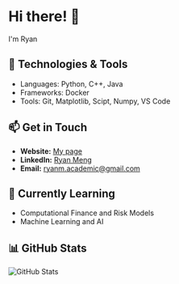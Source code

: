 # Hi there! 👋

I'm Ryan

## 🔧 Technologies & Tools
- Languages: Python, C++, Java
- Frameworks: Docker
- Tools: Git, Matplotlib, Scipt, Numpy, VS Code

## 📫 Get in Touch
- **Website:** [My page](https://lykcc.com)
- **LinkedIn:** [Ryan Meng](https://www.linkedin.com/in/ryan-meng-1120b6253/)
- **Email:**  ryanm.academic@gmail.com

## 🌱 Currently Learning
- Computational Finance and Risk Models
- Machine Learning and AI

## 📊 GitHub Stats
![GitHub Stats](https://github-readme-stats.vercel.app/api?username=LYK-CC&show_icons=true&theme=radical)











